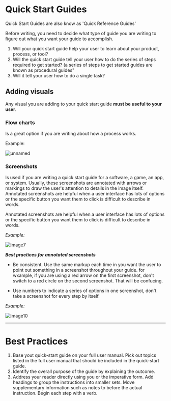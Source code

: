 # Quick Start Guides
Quick Start Guides are also know as 'Quick Reference Guides'

Before writing, you need to decide what type of guide you are writing to figure out what you want your guide to accomplish.

1. Will your quick start guide help your user to learn about your product, process, or tool?
2. Will the quick start guide tell your user how to do the series of steps required to get started? (a series of steps to get started guides are known as procedural guides"
3. Will it tell your user how to do a single task?

## Adding visuals
Any visual you are adding to your quick start guide **must be useful to your user**.

### **Flow charts** 
Is a great option if you are writing about how a process works.

Example:

![unnamed](https://user-images.githubusercontent.com/60129693/114691046-8ff5ee80-9d17-11eb-8a8e-f77f6caa8b7d.png)


### **Screenshots** 
Is used if you are writing a quick start guide for a software, a game, an app, or system.
Usually, these screenshots are annotated with arrows or markings to draw the user's attention to details in the image itself. Annotated screenshots are helpful when a user interface has lots of options or the specific button you want them to click is difficult to describe in words. 

Annotated screenshots are helpful when a user interface has lots of options or the specific button you want them to click is difficult to describe in words.

*Example:*

![image7](https://user-images.githubusercontent.com/60129693/114692882-56be7e00-9d19-11eb-8abd-02724932d373.png)


***Best practices for annotated screenshots***

- Be consistent. Use the same markup each time in you want the user to point out something in a screenshot throughout your guide. for wxample, if you are using a red arrow on the first screenshot, don't switch to a red circle on the second screenshot. That will be confucing.

- Use numbers to indicate a series of options in one screenshot, don't take a screenshot for every step by itself.

*Example:*

![image10](https://user-images.githubusercontent.com/60129693/114692909-5d4cf580-9d19-11eb-95e6-5fa51173a496.png)

--------------------------------------------------------------------------------------
# Best Practices

1. Base yout quick-start guide on your full user manual. Pick out topics listed in the full user manual that should be included in the quick-start guide.
2. Identify the overall purpose of the guide by explaining the outcome.
3. Address your reader directly using you or the imperative form.
Add headings to group the instructions into smaller sets.
Move supplementary information such as notes to before the actual instruction.
Begin each step with a verb.


